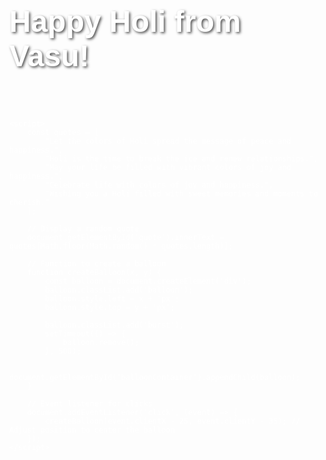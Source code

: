 <!DOCTYPE html>
<html lang="en">
<head>
    <meta charset="UTF-8">
    <meta name="viewport" content="width=device-width, initial-scale=1.0">
    <title>Happy Holi!</title>
    <style>
        body {
            display: flex;
            flex-direction: column;
            justify-content: center;
            align-items: center;
            height: 100vh;
            margin: 0;
            font-family: Arial, sans-serif;
            overflow: hidden;
            background-image: url('https://i.imgur.com/8Q8Z8gD.png'); /* Background image for Holi */
            background-size: cover;
            background-position: center;
            color: white; /* Change text color for better visibility */
        }
        h1 {
            font-size: 48px;
            margin-bottom: 20px;
            text-shadow: 2px 2px 4px rgba(0, 0, 0, 0.7); /* Add shadow for better visibility */
        }
        .quote {
            font-size: 24px;
            margin-bottom: 40px;
            text-align: center;
            text-shadow: 1px 1px 3px rgba(0, 0, 0, 0.5); /* Add shadow for better visibility */
        }
        .balloon {
            width: 50px;
            height: 70px;
            background-image: url('https://i.imgur.com/8Q8Z8gD.png'); /* Balloon image */
            background-size: cover;
            position: absolute;
            cursor: pointer;
            transition: transform 0.2s;
        }
        .burst {
            background-image: url('https://i.imgur.com/1Z5Z5gD.png'); /* Bursting balloon image */
            background-size: cover;
            width: 70px; /* Adjust size as needed */
            height: 70px; /* Adjust size as needed */
            animation: burst 0.5s forwards;
        }
        @keyframes burst {
            0% { transform: scale(1); }
            100% { transform: scale(0); }
        }
    </style>
</head>
<body>
    <h1>Happy Holi from Vasu!</h1>
    <div class="quote" id="quote"></div>
    <div id="balloonContainer"></div>

    <script>
        const quotes = [
            "Let the colors of Holi spread the message of peace and happiness.",
            "Holi is the time to break the ice and renew relationships.",
            "May your life be filled with vibrant colors of joy and happiness.",
            "Celebrate life with colors of joy and happiness.",
            "Wishing you a Holi filled with sweet memories and moments to cherish."
        ];

        // Display a random quote
        document.getElementById('quote').innerText = quotes[Math.floor(Math.random() * quotes.length)];

        // Function to create a balloon
        function createBalloon(x, y) {
            const balloon = document.createElement('div');
            balloon.classList.add('balloon');
            balloon.style.left = x + 'px';
            balloon.style.top = y + 'px';

            balloon.classList.add('burst');
            setTimeout(() => {
                balloon.remove();
            }, 500);

            document.getElementById('balloonContainer').appendChild(balloon);
        }

        // Event listener for clicks
        document.addEventListener('click', (event) => {
            createBalloon(event.clientX - 25, event.clientY - 35); // Adjust position to center the balloon
        });
    </script>
</body>
</html>
